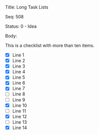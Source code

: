 Title:  Long Task Lists

Seq:    508

Status: 0 - Idea

Body:

This is a checklist with more than ten items. 

+ [X] Line 1
+ [X] Line 2
+ [X] Line 3
+ [X] Line 4
+ [X] Line 5
+ [X] Line 6
+ [X] Line 7
+ [ ] Line 8
+ [ ] Line 9
+ [X] Line 10
+ [ ] Line 11
+ [X] Line 12
+ [ ] Line 13
+ [X] Line 14
